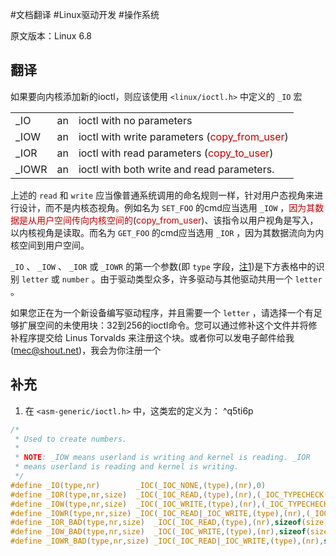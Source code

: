 #文档翻译 #Linux驱动开发 #操作系统

原文版本：Linux 6.8

## 翻译

如果要向内核添加新的ioctl，则应该使用 `<linux/ioctl.h>` 中定义的 `_IO` 宏

|       |     |                                                                           |
| ----- | --- | ------------------------------------------------------------------------- |
| _IO   | an  | ioctl with no parameters                                                  |
| _IOW  | an  | ioctl with write parameters (<font color="#c00000">copy_from_user</font>) |
| _IOR  | an  | ioctl with read parameters (<font color="#c00000">copy_to_user</font>)    |
| _IOWR | an  | ioctl with both write and read parameters.                                |
上述的 `read` 和 `write` 应当像普通系统调用的命名规则一样，针对用户态视角来进行设计，而不是内核态视角。例如名为 `SET_FOO` 的cmd应当选用 `_IOW` ，<font color="#c00000">因为其数据是从用户空间传向内核空间的</font>(<font color="#c00000">copy_from_user</font>)、该指令以用户视角是写入，以内核视角是读取。而名为 `GET_FOO` 的cmd应当选用 `_IOR` ，因为其数据流向为内核空间到用户空间。

`_IO` 、 `_IOW` 、 `_IOR` 或 `_IOWR` 的第一个参数(即 `type` 字段，[注1](ioctl-number.rst#^q5ti6p))是下方表格中的识别 `letter` 或 `number` 。由于驱动类型众多，许多驱动与其他驱动共用一个 `letter` 。

如果您正在为一个新设备编写驱动程序，并且需要一个 `letter` ，请选择一个有足够扩展空间的未使用块：32到256的ioctl命令。您可以通过修补这个文件并将修补程序提交给 Linus Torvalds 来注册这个块。或者你可以发电子邮件给我(mec@shout.net)，我会为你注册一个

## 补充

1. 在 `<asm-generic/ioctl.h>` 中，这类宏的定义为： ^q5ti6p
```C
/*
 * Used to create numbers.
 *
 * NOTE: _IOW means userland is writing and kernel is reading. _IOR
 * means userland is reading and kernel is writing.
 */
#define _IO(type,nr)		_IOC(_IOC_NONE,(type),(nr),0)
#define _IOR(type,nr,size)	_IOC(_IOC_READ,(type),(nr),(_IOC_TYPECHECK(size)))
#define _IOW(type,nr,size)	_IOC(_IOC_WRITE,(type),(nr),(_IOC_TYPECHECK(size)))
#define _IOWR(type,nr,size)	_IOC(_IOC_READ|_IOC_WRITE,(type),(nr),(_IOC_TYPECHECK(size)))
#define _IOR_BAD(type,nr,size)	_IOC(_IOC_READ,(type),(nr),sizeof(size))
#define _IOW_BAD(type,nr,size)	_IOC(_IOC_WRITE,(type),(nr),sizeof(size))
#define _IOWR_BAD(type,nr,size)	_IOC(_IOC_READ|_IOC_WRITE,(type),(nr),sizeof(size))
```

